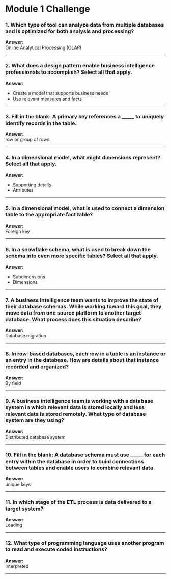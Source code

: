 # Module 1 Challenge

### 1. Which type of tool can analyze data from multiple databases and is optimized for both analysis and processing?  
**Answer:**  
Online Analytical Processing (OLAP)

---

### 2. What does a design pattern enable business intelligence professionals to accomplish? Select all that apply.  
**Answer:**  
- Create a model that supports business needs  
- Use relevant measures and facts  

---

### 3. Fill in the blank: A primary key references a _____ to uniquely identify records in the table.  
**Answer:**  
row or group of rows

---

### 4. In a dimensional model, what might dimensions represent? Select all that apply.  
**Answer:**  
- Supporting details  
- Attributes  

---

### 5. In a dimensional model, what is used to connect a dimension table to the appropriate fact table?  
**Answer:**  
Foreign key

---

### 6. In a snowflake schema, what is used to break down the schema into even more specific tables? Select all that apply.  
**Answer:**  
- Subdimensions  
- Dimensions  

---

### 7. A business intelligence team wants to improve the state of their database schemas. While working toward this goal, they move data from one source platform to another target database. What process does this situation describe?  
**Answer:**  
Database migration

---

### 8. In row-based databases, each row in a table is an instance or an entry in the database. How are details about that instance recorded and organized?  
**Answer:**  
By field

---

### 9. A business intelligence team is working with a database system in which relevant data is stored locally and less relevant data is stored remotely. What type of database system are they using?  
**Answer:**  
Distributed database system

---

### 10. Fill in the blank: A database schema must use _____ for each entry within the database in order to build connections between tables and enable users to combine relevant data.  
**Answer:**  
unique keys

---

### 11. In which stage of the ETL process is data delivered to a target system?  
**Answer:**  
Loading

---

### 12. What type of programming language uses another program to read and execute coded instructions?  
**Answer:**  
Interpreted

---
